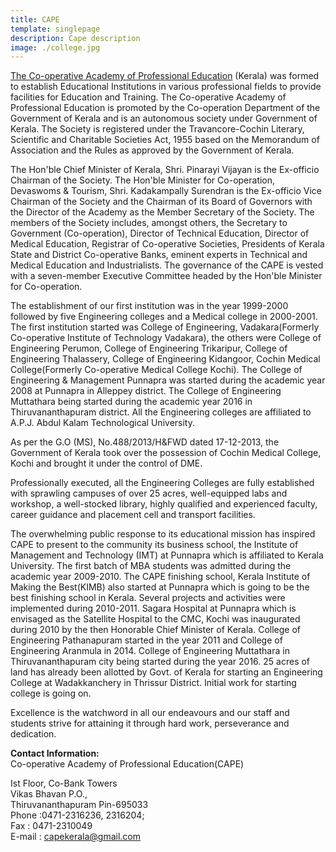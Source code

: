```yaml
---
title: CAPE
template: singlepage
description: Cape description
image: ./college.jpg
---
```


[The Co-operative Academy of Professional Education](https://www.capekerala.org/) (Kerala) was formed to establish Educational Institutions in various professional fields to provide facilities for Education and Training. The Co-operative Academy of Professional Education is promoted by the Co-operation Department of the Government of Kerala and is an autonomous society under Government of Kerala. The Society is registered under the Travancore-Cochin Literary, Scientific and Charitable Societies Act, 1955 based on the Memorandum of Association and the Rules as approved by the Government of Kerala.

The Hon'ble Chief Minister of Kerala, Shri. Pinarayi Vijayan is the Ex-officio Chairman of the Society. The Hon'ble Minister for Co-operation, Devaswoms & Tourism, Shri. Kadakampally Surendran is the Ex-officio Vice Chairman of the Society and the Chairman of its Board of Governors with the Director of the Academy as the Member Secretary of the Society. The members of the Society includes, amongst others, the Secretary to Government (Co-operation), Director of Technical Education, Director of Medical Education, Registrar of Co-operative Societies, Presidents of Kerala State and District Co-operative Banks, eminent experts in Technical and Medical Education and Industrialists. The governance of the CAPE is vested with a seven-member Executive Committee headed by the Hon'ble Minister for Co-operation.

The establishment of our first institution was in the year 1999-2000 followed by five Engineering colleges and a Medical college in 2000-2001. The first institution started was College of Engineering, Vadakara(Formerly Co-operative Institute of Technology Vadakara), the others were College of Engineering Perumon, College of Engineering Trikaripur, College of Engineering Thalassery, College of Engineering Kidangoor, Cochin Medical College(Formerly Co-operative Medical College Kochi). The College of Engineering & Management Punnapra was started during the academic year 2008 at Punnapra in Alleppey district. The College of Engineering Muttathara being started during the academic year 2016 in Thiruvananthapuram district. All the Engineering colleges are affiliated to A.P.J. Abdul Kalam Technological University.

As per the G.O (MS), No.488/2013/H&FWD dated 17-12-2013, the Government of Kerala took over the possession of Cochin Medical College, Kochi and brought it under the control of DME.

Professionally executed, all the Engineering Colleges are fully established with sprawling campuses of over 25 acres, well-equipped labs and workshop, a well-stocked library, highly qualified and experienced faculty, career guidance and placement cell and transport facilities.

The overwhelming public response to its educational mission has inspired CAPE to present to the community its business school, the Institute of Management and Technology (IMT) at Punnapra which is affiliated to Kerala University. The first batch of MBA students was admitted during the academic year 2009-2010. The CAPE finishing school, Kerala Institute of Making the Best(KIMB) also started at Punnapra which is going to be the best finishing school in Kerala. Several projects and activities were implemented during 2010-2011. Sagara Hospital at Punnapra which is envisaged as the Satellite Hospital to the CMC, Kochi was inaugurated during 2010 by the then Honorable Chief Minister of Kerala. College of Engineering Pathanapuram started in the year 2011 and College of Engineering Aranmula in 2014. College of Engineering Muttathara in Thiruvananthapuram city being started during the year 2016. 25 acres of land has already been allotted by Govt. of Kerala for starting an Engineering College at Wadakkanchery in Thrissur District. Initial work for starting college is going on.

Excellence is the watchword in all our endeavours and our staff and students strive for attaining it through hard work, perseverance and dedication.

**Contact Information:**<br>
Co-operative Academy of Professional Education(CAPE)


Ist Floor, Co-Bank Towers<br>
Vikas Bhavan P.O.,<br>
Thiruvananthapuram Pin-695033<br>
Phone :0471-2316236, 2316204;<br>
Fax : 0471-2310049<br>
E-mail : capekerala@gmail.com<br>
